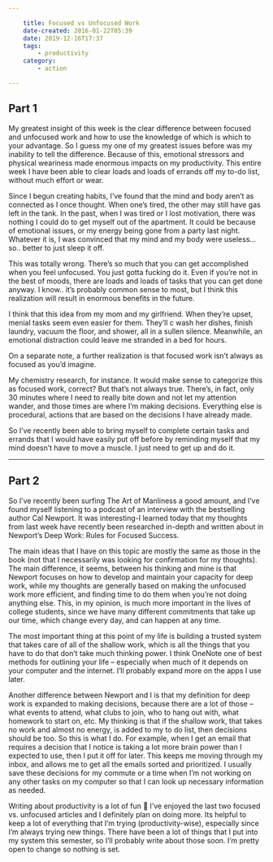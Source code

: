 ```yaml
---

    title: Focused vs Unfocused Work
    date-created: 2016-01-22T05:39
    date: 2019-12-16T17:37
    tags:
        - productivity
    category:
        - action

---
```


## Part 1

My greatest insight of this week is the clear difference between focused and unfocused work and how to use the knowledge of which is which to your advantage. So I guess my one of my greatest issues before was my inability to tell the difference. Because of this, emotional stressors and physical weariness made enormous impacts on my productivity. This entire week I have been able to clear loads and loads of errands off my to-do list, without much effort or wear.

Since I begun creating habits, I’ve found that the mind and body aren’t as connected as I once thought. When one’s tired, the other may still have gas left in the tank. In the past, when I was tired or I lost motivation, there was nothing I could do to get myself out of the apartment. It could be because of emotional issues, or my energy being gone from a party last night. Whatever it is, I was convinced that my mind and my body were useless… so.. better to just sleep it off.

This was totally wrong. There’s so much that you can get accomplished when you feel unfocused. You just gotta fucking do it. Even if you’re not in the best of moods, there are loads and loads of tasks that you can get done anyway. I know.. it’s probably common sense to most, but I think this realization will result in enormous benefits in the future.

I think that this idea from my mom and my girlfriend. When they’re upset, menial tasks seem even easier for them. They’ll c wash her dishes, finish laundry, vacuum the floor, and shower, all in a sullen silence. Meanwhile, an emotional distraction could leave me stranded in a bed for hours.

On a separate note, a further realization is that focused work isn’t always as focused as you’d imagine.

My chemistry research, for instance. It would make sense to categorize this as focused work, correct? But that’s not always true. There’s, in fact, only 30 minutes where I need to really bite down and not let my attention wander, and those times are where I’m making decisions. Everything else is procedural, actions that are based on the decisions I have already made.

So I’ve recently been able to bring myself to complete certain tasks and errands that I would have easily put off before by reminding myself that my mind doesn’t have to move a muscle. I just need to get up and do it.

---

## Part 2



So I’ve recently been surfing The Art of Manliness a good amount, and I’ve found myself listening to a podcast of an interview with the bestselling author Cal Newport. It was interesting-I learned today that my thoughts from last week have recently been researched in-depth and written about in Newport’s Deep Work: Rules for Focused Success.

The main ideas that I have on this topic are mostly the same as those in the book (not that I necessarily was looking for confirmation for my thoughts). The main difference, it seems, between his thinking and mine is that Newport focuses on how to develop and maintain your capacity for deep work, while my thoughts are generally based on making the unfocused work more efficient, and finding time to do them when you’re not doing anything else. This, in my opinion, is much more important in the lives of college students, since we have many different commitments that take up our time, which change every day, and can happen at any time.

The most important thing at this point of my life is building a trusted system that takes care of all of the shallow work, which is all the things that you have to do that don’t take much thinking power. I think OneNote one of best methods for outlining your life – especially when much of it depends on your computer and the internet. I’ll probably expand more on the apps I use later.

Another difference between Newport and I is that my definition for deep work is expanded to making decisions, because there are a lot of those – what events to attend, what clubs to join, who to hang out with, what homework to start on, etc. My thinking is that if the shallow work, that takes no work and almost no energy, is added to my to do list, then decisions should be too. So this is what I do. For example, when I get an email that requires a decision that I notice is taking a lot more brain power than I expected to use, then I put it off for later. This keeps me moving through my inbox, and allows me to get all the emails sorted and prioritized. I usually save these decisions for my commute or a time when I’m not working on any other tasks on my computer so that I can look up necessary information as needed.

Writing about productivity is a lot of fun 🙂 I’ve enjoyed the last two focused vs. unfocused articles and I definitely plan on doing more. Its helpful to keep a lot of everything that I’m trying (productivity-wise), especially since I’m always trying new things. There have been a lot of things that I put into my system this semester, so I’ll probably write about those soon. I’m pretty open to change so nothing is set.
